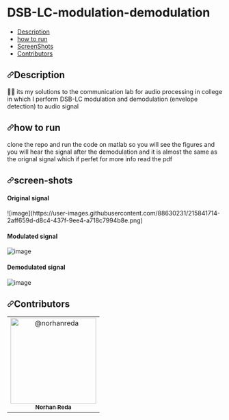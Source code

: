 # DSB-LC-modulation-demodulation
<ul dir="auto">
<li><a href="#gaming-system">Description</a></li>
  <li><a href="#Project-setup">how to run</a></li>
<li><a href="#screen-shots">ScreenShots </a></li>
<li><a href="#Contributors">Contributors</a></li>
</ul>

<h2 dir="auto"><a id="user-content-gaming-system-" class="anchor" aria-hidden="true" href="#gaming-system-"><svg class="octicon octicon-link" viewBox="0 0 16 16" version="1.1" width="16" height="16" aria-hidden="true"><path fill-rule="evenodd" d="M7.775 3.275a.75.75 0 001.06 1.06l1.25-1.25a2 2 0 112.83 2.83l-2.5 2.5a2 2 0 01-2.83 0 .75.75 0 00-1.06 1.06 3.5 3.5 0 004.95 0l2.5-2.5a3.5 3.5 0 00-4.95-4.95l-1.25 1.25zm-4.69 9.64a2 2 0 010-2.83l2.5-2.5a2 2 0 012.83 0 .75.75 0 001.06-1.06 3.5 3.5 0 00-4.95 0l-2.5 2.5a3.5 3.5 0 004.95 4.95l1.25-1.25a.75.75 0 00-1.06-1.06l-1.25 1.25a2 2 0 01-2.83 0z"></path></svg></a>Description <a name="user-content-gaming-system"></a></h2>
🎼🎤 its my solutions to the communication lab for audio processing  in college in which I perform DSB-LC modulation and demodulation (envelope detection) to audio signal 

<h2 dir="auto"><a id="user-content-Project-setup-" class="anchor" aria-hidden="true" href="#Project-setup"><svg class="octicon octicon-link" viewBox="0 0 16 16" version="1.1" width="16" height="16" aria-hidden="true"><path fill-rule="evenodd" d="M7.775 3.275a.75.75 0 001.06 1.06l1.25-1.25a2 2 0 112.83 2.83l-2.5 2.5a2 2 0 01-2.83 0 .75.75 0 00-1.06 1.06 3.5 3.5 0 004.95 0l2.5-2.5a3.5 3.5 0 00-4.95-4.95l-1.25 1.25zm-4.69 9.64a2 2 0 010-2.83l2.5-2.5a2 2 0 012.83 0 .75.75 0 001.06-1.06 3.5 3.5 0 00-4.95 0l-2.5 2.5a3.5 3.5 0 004.95 4.95l1.25-1.25a.75.75 0 00-1.06-1.06l-1.25 1.25a2 2 0 01-2.83 0z"></path></svg></a>how to run <a name="user-content-Project-setup"></a></h2>
clone the repo and run  the code on matlab so you will see the figures and you will hear the signal after the demodulation and it is almost the same as the orignal signal which if perfet for more info read the pdf

<h2 dir="auto"><a id="user-content-screen-shots-" class="anchor" aria-hidden="true" href="#screen-shots"><svg class="octicon octicon-link" viewBox="0 0 16 16" version="1.1" width="16" height="16" aria-hidden="true"><path fill-rule="evenodd" d="M7.775 3.275a.75.75 0 001.06 1.06l1.25-1.25a2 2 0 112.83 2.83l-2.5 2.5a2 2 0 01-2.83 0 .75.75 0 00-1.06 1.06 3.5 3.5 0 004.95 0l2.5-2.5a3.5 3.5 0 00-4.95-4.95l-1.25 1.25zm-4.69 9.64a2 2 0 010-2.83l2.5-2.5a2 2 0 012.83 0 .75.75 0 001.06-1.06 3.5 3.5 0 00-4.95 0l-2.5 2.5a3.5 3.5 0 004.95 4.95l1.25-1.25a.75.75 0 00-1.06-1.06l-1.25 1.25a2 2 0 01-2.83 0z"></path></svg></a>screen-shots<a name="user-content-screen-shots"></a></h2>

<h4>Original signal </h4>
![image](https://user-images.githubusercontent.com/88630231/215841714-2aff659d-d8c4-437f-9ee4-a718c7994b8e.png)

<h4>Modulated signal </h4>

![image](https://user-images.githubusercontent.com/88630231/215842056-b32b3550-9c62-4a55-a45d-27e9714f4f92.png)

<h4>Demodulated signal </h4>

![image](https://user-images.githubusercontent.com/88630231/215842183-f3501c41-fab6-448d-9c01-1c664e877e11.png)


<h2 dir="auto"><a id="user-content-contributors-" class="anchor" aria-hidden="true" href="#contributors-"><svg class="octicon octicon-link" viewBox="0 0 16 16" version="1.1" width="16" height="16" aria-hidden="true"><path fill-rule="evenodd" d="M7.775 3.275a.75.75 0 001.06 1.06l1.25-1.25a2 2 0 112.83 2.83l-2.5 2.5a2 2 0 01-2.83 0 .75.75 0 00-1.06 1.06 3.5 3.5 0 004.95 0l2.5-2.5a3.5 3.5 0 00-4.95-4.95l-1.25 1.25zm-4.69 9.64a2 2 0 010-2.83l2.5-2.5a2 2 0 012.83 0 .75.75 0 001.06-1.06 3.5 3.5 0 00-4.95 0l-2.5 2.5a3.5 3.5 0 004.95 4.95l1.25-1.25a.75.75 0 00-1.06-1.06l-1.25 1.25a2 2 0 01-2.83 0z"></path></svg></a>Contributors <a name="user-content-contributors"></a></h2>





<table>
  <tbody><tr>
    <td align="center">
    <a href="https://github.com/norhanreda">
   <img class="avatar rounded-2 avatar-user" src="https://avatars.githubusercontent.com/u/88630231?s=400&amp;u=52eadd25f01f8d9c6b403c087da4d345054f8e0b&amp;v=4" width="200" height="200" alt="@norhanreda">
    <br>
    <sub><b>Norhan Reda</b></sub></a>
  </td></tr>
 </tbody></table>






